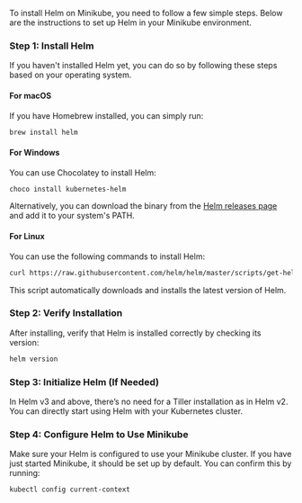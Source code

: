 To install Helm on Minikube, you need to follow a few simple steps. Below are the instructions to set up Helm in your Minikube environment.

### Step 1: Install Helm

If you haven't installed Helm yet, you can do so by following these steps based on your operating system.

#### For macOS
If you have Homebrew installed, you can simply run:
```bash
brew install helm
```

#### For Windows
You can use Chocolatey to install Helm:
```bash
choco install kubernetes-helm
```
Alternatively, you can download the binary from the [Helm releases page](https://github.com/helm/helm/releases) and add it to your system's PATH.

#### For Linux
You can use the following commands to install Helm:
```bash
curl https://raw.githubusercontent.com/helm/helm/master/scripts/get-helm-3 | bash
```
This script automatically downloads and installs the latest version of Helm.

### Step 2: Verify Installation
After installing, verify that Helm is installed correctly by checking its version:
```bash
helm version
```

### Step 3: Initialize Helm (If Needed)
In Helm v3 and above, there’s no need for a Tiller installation as in Helm v2. You can directly start using Helm with your Kubernetes cluster.

### Step 4: Configure Helm to Use Minikube
Make sure your Helm is configured to use your Minikube cluster. If you have just started Minikube, it should be set up by default. You can confirm this by running:
```bash
kubectl config current-context
```
